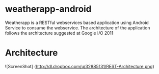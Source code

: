 weatherapp-android
==================

Weather­app is a RESTful webservices based application using Android Service to consume the webservice.
The architecture of the application follows the architecture suggested at Google I/O 2011

Architecture
============

![ScreenShot] (http://dl.dropbox.com/u/32885131/REST-Architecture.png)
